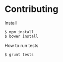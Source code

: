 Contributing
============


Install

```
$ npm install
$ bower install
```

How to run tests
```
$ grunt tests
```
